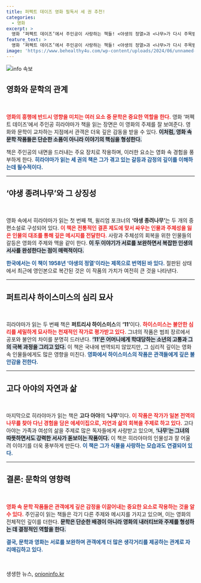 ```yaml
---
title: 퍼펙트 데이즈 영화 필독서 세 권 추천!
categories:
  - 영화
excerpt: >
  영화 ‘퍼펙트 데이즈’에서 주인공이 사랑하는 책들! <야생의 정열>과 <나무>가 다시 주목받고 있으며, 재번역이 예정돼 궁금증을 자아낸다. 독서의 힘이 흥행에 미치는 영향은? 지금 확인해보세요!
feature_text: >
  영화 ‘퍼펙트 데이즈’에서 주인공이 사랑하는 책들! <야생의 정열>과 <나무>가 다시 주목받고 있으며, 재번역이 예정돼 궁금증을 자아낸다. 독서의 힘이 흥행에 미치는 영향은? 지금 확인해보세요!
image: 'https://www.behealthy4u.com/wp-content/uploads/2024/06/unnamed-file.png'
---
```


<p><img src="https://www.behealthy4u.com/wp-content/uploads/2024/06/unnamed-file.png" alt="info 속보" /></p>

<h2 data-ke-size="size26">영화와 문학의 관계</h2>

<p data-ke-size="size16">&nbsp;</p>

<p><b><span style="color: #ee2323;">영화의 흥행에 반드시 영향을 미치는 여러 요소 중 문학은 중요한 역할을 한다.</span></b> 영화 ‘퍼펙트 데이즈’에서 주인공 히라야마가 책을 읽는 장면은 이 영화의 주제를 잘 보여준다. 영화와 문학이 교차하는 지점에서 관객은 더욱 깊은 감동을 받을 수 있다. <b><span style="background-color: #21538527;">이처럼, 영화 속 문학 작품들은 단순한 소품이 아니라 이야기의 핵심을 형성한다.</span></b> </p>

<p>책은 주인공의 내면을 드러내는 주요 장치로 작용하며, 이러한 요소는 영화 속 경험을 풍부하게 한다. <b><span style="color: #1a5490;">히라야마가 읽는 세 권의 책은 그가 겪고 있는 갈등과 감정의 깊이를 이해하는데 필수적이다.</span></b> </p>

<hr>

<h2 data-ke-size="size26">‘야생 종려나무’와 그 상징성</h2>

<p data-ke-size="size16">&nbsp;</p>

<p>영화 속에서 히라야마가 읽는 첫 번째 책, 윌리엄 포크너의 <b>‘야생 종려나무’</b>는 두 개의 중편소설로 구성되어 있다. <b><span style="color: #ee2323;">이 책은 전통적인 결혼 제도에 맞서 싸우는 인물과 주체성을 잃은 인물의 대조를 통해 깊은 메시지를 전달한다.</span></b> 사랑과 주체성의 회복을 위한 인물들의 갈등은 영화의 주제와 맥을 같이 한다. <b><span style="background-color: #21538527;">이 두 이야기가 서로를 보완하면서 복잡한 인생의 서사를 완성한다는 점이 매력적이다.</span></b> </p>

<p><b><span style="color: #1a5490;">한국에서는 이 책이 1958년 ‘야생의 정열’이라는 제목으로 번역된 바 있다.</span></b> 절판된 상태에서 최근에 영인본으로 복간된 것은 이 작품의 가치가 여전히 큰 것을 나타낸다.</p>

<hr>

<h2 data-ke-size="size26">퍼트리샤 하이스미스의 심리 묘사</h2>

<p data-ke-size="size16">&nbsp;</p>

<p>히라야마가 읽는 두 번째 책은 <b>퍼트리샤 하이스미스</b>의 <b>‘11’</b>이다. <b><span style="color: #ee2323;">하이스미스는 불안한 심리를 세밀하게 묘사하는 천재적인 작가로 평가받고 있다.</span></b> 그녀의 작품은 범죄 장르에서 공포와 불안의 차이를 분명히 드러낸다. <b><span style="background-color: #21538527;">‘11’은 어머니에게 학대당하는 소년의 고통과 그의 극복 과정을 그리고 있다.</span></b> 이 책은 국내에 번역되지 않았지만, 그 심리적 깊이는 영화 속 인물들에게도 많은 영향을 미친다. <b><span style="color: #1a5490;">영화에서 하이스미스의 작품은 관객들에게 깊은 불안감을 전한다.</span></b></p>

<hr>

<h2 data-ke-size="size26">고다 아야의 자연과 삶</h2>

<p data-ke-size="size16">&nbsp;</p>

<p>마지막으로 히라야마가 읽는 책은 <b>고다 아야</b>의 <b>‘나무’</b>이다. <b><span style="color: #ee2323;">이 작품은 작가가 일본 전역의 나무를 찾아 다닌 경험을 담은 에세이집으로, 자연과 삶의 회복을 주제로 하고 있다.</span></b> 고다 아야는 가족과 여성의 삶을 주제로 많은 독자들에게 사랑받고 있으며, <b><span style="background-color: #21538527;">‘나무’는 그녀의 따뜻하면서도 강력한 서사가 돋보이는 작품이다.</span></b> 이 책은 히라야마의 인물성과 잘 어울려 이야기를 더욱 풍부하게 만든다. <b><span style="color: #1a5490;">이 책은 그가 식물을 사랑하는 모습과도 연결되어 있다.</span></b> </p>

<hr>

<h2 data-ke-size="size26">결론: 문학의 영향력</h2>

<p data-ke-size="size16">&nbsp;</p>

<p><b><span style="color: #ee2323;">영화 속 문학 작품들은 관객에게 깊은 감정을 이끌어내는 중요한 요소로 작용하는 것을 알 수 있다.</span></b> 주인공이 읽는 책들은 각기 다른 주제와 메시지를 가지고 있으며, 이는 영화의 전체적인 깊이를 더한다. <b><span style="background-color: #21538527;">문학은 단순한 배경이 아니라 영화의 내러티브와 주제를 형성하는 데 결정적인 역할을 한다.</span></b> </p>

<p><b><span style="color: #1a5490;">결국, 문학과 영화는 서로를 보완하며 관객에게 더 많은 생각거리를 제공하는 관계로 자리매김하고 있다.</span></b> </p>

<p data-ke-size="size16">&nbsp;</p> 
생생한 뉴스, <a href="https://onioninfo.kr" rel="dofollow">onioninfo.kr</a>


